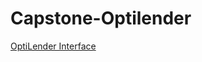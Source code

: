 # Capstone-Optilender

<a href="http://people.ischool.berkeley.edu/~myan/w210_final_deliverable/index.html">OptiLender Interface </a>
